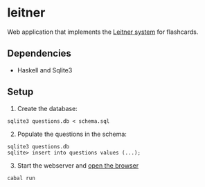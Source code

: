 # leitner

Web application that implements the [Leitner system](https://en.wikipedia.org/wiki/Leitner_system) for flashcards.

## Dependencies

 * Haskell and Sqlite3

## Setup

1. Create the database:

```shell
sqlite3 questions.db < schema.sql
```

2. Populate the questions in the schema:

```shell
sqlite3 questions.db
sqlite> insert into questions values (...);
```

3. Start the webserver and [open the browser](http://localhost:8080/)

```
cabal run
```
